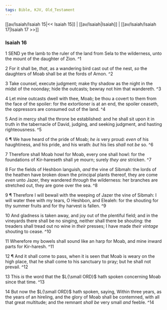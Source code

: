 ```yaml
---
tags: Bible, KJV, Old_Testament
---
```


[[av/Isaiah/Isaiah 15|<< Isaiah 15]] | [[av/Isaiah|Isaiah]] | [[av/Isaiah/Isaiah 17|Isaiah 17 >>]]

### Isaiah 16

1 SEND ye the lamb to the ruler of the land from Sela to the wilderness, unto the mount of the daughter of Zion. ^1

2 For it shall be, _that_, as a wandering bird cast out of the nest, _so_ the daughters of Moab shall be at the fords of Arnon. ^2

3 Take counsel, execute judgment; make thy shadow as the night in the midst of the noonday; hide the outcasts; bewray not him that wandereth. ^3

4 Let mine outcasts dwell with thee, Moab; be thou a covert to them from the face of the spoiler: for the extortioner is at an end, the spoiler ceaseth, the oppressors are consumed out of the land. ^4

5 And in mercy shall the throne be established: and he shall sit upon it in truth in the tabernacle of David, judging, and seeking judgment, and hasting righteousness. ^5

6 ¶ We have heard of the pride of Moab; _he_ _is_ very proud: _even_ of his haughtiness, and his pride, and his wrath: _but_ his lies _shall_ not _be_ so. ^6

7 Therefore shall Moab howl for Moab, every one shall howl: for the foundations of Kir-hareseth shall ye mourn; surely _they_ _are_ stricken. ^7

8 For the fields of Heshbon languish, _and_ the vine of Sibmah: the lords of the heathen have broken down the principal plants thereof, they are come _even_ unto Jazer, they wandered _through_ the wilderness: her branches are stretched out, they are gone over the sea. ^8

9 ¶ Therefore I will bewail with the weeping of Jazer the vine of Sibmah: I will water thee with my tears, O Heshbon, and Elealeh: for the shouting for thy summer fruits and for thy harvest is fallen. ^9

10 And gladness is taken away, and joy out of the plentiful field; and in the vineyards there shall be no singing, neither shall there be shouting: the treaders shall tread out no wine in _their_ presses; I have made _their_ _vintage_ shouting to cease. ^10

11 Wherefore my bowels shall sound like an harp for Moab, and mine inward parts for Kir-haresh. ^11

12 ¶ And it shall come to pass, when it is seen that Moab is weary on the high place, that he shall come to his sanctuary to pray; but he shall not prevail. ^12

13 This _is_ the word that the $L{\small ORD}$ hath spoken concerning Moab since that time. ^13

14 But now the $L{\small ORD}$ hath spoken, saying, Within three years, as the years of an hireling, and the glory of Moab shall be contemned, with all that great multitude; and the remnant _shall_ _be_ very small _and_ feeble. ^14
